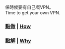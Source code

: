 係時候要有自己嘅VPN。  
Time to get your own VPN.

### [點做](./doc/hk/how.md) | [How](./doc/en/how.md)

### [點解](./doc/hk/why.md) | [Why](./doc/en/why.md)
